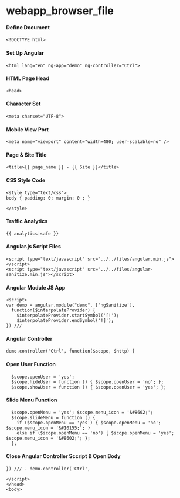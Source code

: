 # webapp_browser_file


#### Define Document

```
<!DOCTYPE html>
```

#### Set Up Angular 
```
<html lang="en" ng-app="demo" ng-controller="Ctrl">
```

#### HTML Page Head 
```
<head>
```

#### Character Set
```
<meta charset="UTF-8">
```

#### Mobile View Port 
```
<meta name="viewport" content="width=480; user-scalable=no" />
```

#### Page & Site Title
```
<title>{{ page_name }} - {{ Site }}</title>
```

#### CSS Style Code 
```
<style type="text/css">
body { padding: 0; margin: 0 ; }

</style>
```

#### Traffic Analytics
```
{{ analytics|safe }}
```

#### Angular.js Script Files
```
<script type="text/javascript" src="../../files/angular.min.js"></script>
<script type="text/javascript" src="../../files/angular-sanitize.min.js"></script>
```

#### Angular Module JS App
```
<script>
var demo = angular.module("demo", ['ngSanitize'],
  function($interpolateProvider) {
    $interpolateProvider.startSymbol('[!');
    $interpolateProvider.endSymbol('!]');
}) ///

```

#### Angular Controller
```
demo.controller('Ctrl', function($scope, $http) {
```

#### Open User Function
```
  $scope.openUser = 'yes';
  $scope.hideUser = function () { $scope.openUser = 'no'; };
  $scope.showUser = function () { $scope.openUser = 'yes'; };
```

#### Slide Menu Function
```
  $scope.openMenu = 'yes'; $scope.menu_icon = '&#8602;';
  $scope.slideMenu = function () { 
    if ($scope.openMenu == 'yes') { $scope.openMenu = 'no'; $scope.menu_icon = '&#10155;'; }
    else if ($scope.openMenu == 'no') { $scope.openMenu = 'yes'; $scope.menu_icon = '&#8602;'; };
  };
```

#### Close Angular Controller Sccript & Open Body
```
}) /// - demo.controller('Ctrl',

</script>
</head>
<body>
```


